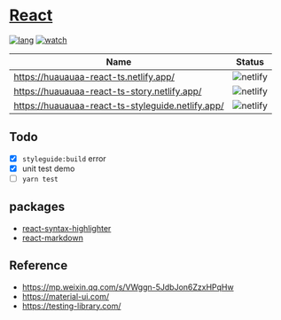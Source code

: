 # [React](https://reactjs.org/)

[![lang](https://shields.io/github/languages/top/Huauauaa/react-ts)](https://github.com/Huauauaa/react-ts)
[![watch](https://shields.io/github/watchers/Huauauaa/react-ts?label=Watch)](https://github.com/Huauauaa/react-ts)

| Name                                              | Status                                                                      |
| ------------------------------------------------- | --------------------------------------------------------------------------- |
| https://huauauaa-react-ts.netlify.app/            | ![netlify](https://shields.io/netlify/189e1175-ce4a-40c2-8680-77ee330a2194) |
| https://huauauaa-react-ts-story.netlify.app/      | ![netlify](https://shields.io/netlify/53df5b22-dca9-4983-a834-170b13519e69) |
| https://huauauaa-react-ts-styleguide.netlify.app/ | ![netlify](https://shields.io/netlify/9df090ca-e869-4dc3-abc6-dd86dc040b39) |

## Todo

- [x] `styleguide:build` error
- [x] unit test demo
- [ ] `yarn test`

## packages

- [react-syntax-highlighter](https://github.com/react-syntax-highlighter/react-syntax-highlighter)
- [react-markdown](https://github.com/remarkjs/react-markdown)

## Reference

- https://mp.weixin.qq.com/s/VWggn-5JdbJon6ZzxHPqHw
- https://material-ui.com/
- https://testing-library.com/
